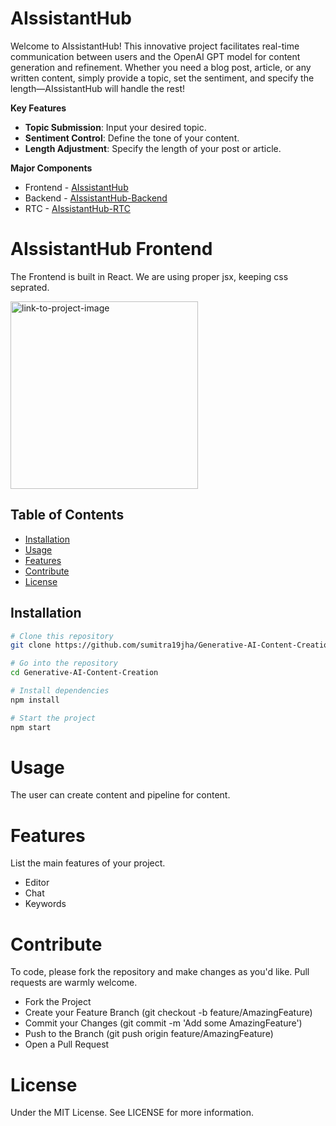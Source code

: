 # AIssistantHub
Welcome to AIssistantHub! This innovative project facilitates real-time communication between users and the OpenAI GPT model for content generation and refinement. Whether you need a blog post, article, or any written content, simply provide a topic, set the sentiment, and specify the length—AIssistantHub will handle the rest!

**Key Features**
- **Topic Submission**: Input your desired topic.
- **Sentiment Control**: Define the tone of your content.
- **Length Adjustment**: Specify the length of your post or article.

**Major Components**
- Frontend - [AIssistantHub](https://github.com/sumitra19jha/AIssistantHub)
- Backend - [AIssistantHub-Backend](https://github.com/sumitra19jha/AIssistantHub-Backend)
- RTC - [AIssistantHub-RTC](https://github.com/sumitra19jha/AIssistantHub-RTC)

# AIssistantHub Frontend

The Frontend is built in React. We are using proper jsx, keeping css seprated.
<p align="left">
  <img src="https://pigeon-website-images.s3.us-east-2.amazonaws.com/new-logo.png" width="300" alt="link-to-project-image">
</p>

## Table of Contents

- [Installation](#installation)
- [Usage](#usage)
- [Features](#features)
- [Contribute](#contribute)
- [License](#license)

## Installation

```bash
# Clone this repository
git clone https://github.com/sumitra19jha/Generative-AI-Content-Creation.git

# Go into the repository
cd Generative-AI-Content-Creation

# Install dependencies
npm install

# Start the project
npm start
```

# Usage
The user can create content and pipeline for content.

# Features
List the main features of your project.

- Editor
- Chat
- Keywords

# Contribute
To code, please fork the repository and make changes as you'd like. Pull requests are warmly welcome.

- Fork the Project
- Create your Feature Branch (git checkout -b feature/AmazingFeature)
- Commit your Changes (git commit -m 'Add some AmazingFeature')
- Push to the Branch (git push origin feature/AmazingFeature)
- Open a Pull Request

# License
Under the MIT License. See LICENSE for more information.
